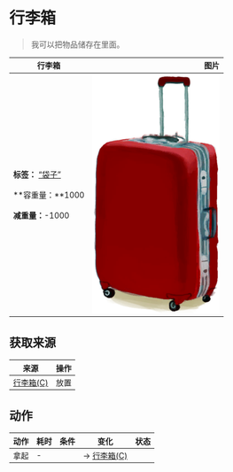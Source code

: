 # 行李箱  
> 我可以把物品储存在里面。  
  
  行李箱  |   图片   
 ----  |  ----:   
 **标签：**	[“袋子”](tag_Bag.md)<br><br>**容重量：**1000<br><br>**减重量：**-1000  |  ![](Sprite/LuggageRed.png)   
  
## 获取来源  
来源  |  操作  
----  |  ----  
[行李箱(C)](LuggageC.md)  |  放置  
## 动作  
动作  |  耗时  |  条件  |  变化  |  状态  
----  |  ----  |  ----  |  ----  |  ----  
拿起<br>  |  -  |    |  → [行李箱(C)](LuggageC.md)  |    
